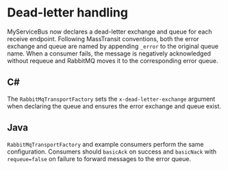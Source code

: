# Dead-letter handling

MyServiceBus now declares a dead-letter exchange and queue for each receive endpoint. Following MassTransit conventions, both the error exchange and queue are named by appending `_error` to the original queue name. When a consumer fails, the message is negatively acknowledged without requeue and RabbitMQ moves it to the corresponding error queue.

## C#
The `RabbitMqTransportFactory` sets the `x-dead-letter-exchange` argument when declaring the queue and ensures the error exchange and queue exist.

## Java
`RabbitMqTransportFactory` and example consumers perform the same configuration. Consumers should `basicAck` on success and `basicNack` with `requeue=false` on failure to forward messages to the error queue.
